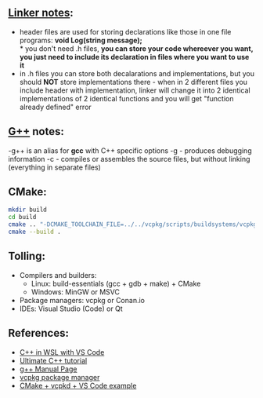 ## [Linker notes](https://www.youtube.com/watch?v=H4s55GgAg0I):

- header files are used for storing declarations like those in one file programs: **void Log(string message);** <br> \* you don't need .h files, **you can store your code whereever you want, you just need to include its declaration in files where you want to use it**
- in .h files you can store both decalarations and implementations, but you should **NOT** store implementations there - when in 2 different files you include header with implementation, linker will change it into 2 identical implementations of 2 identical functions and you will get "function already defined" error

## [G++](http://qcd.phys.cmu.edu/QCDcluster/gnu/g++_man.html) notes:

-g++ is an alias for **gcc** with C++ specific options
-g - produces debugging information
-c - compiles or assembles the source files, but without linking (everything in separate files)

## CMake:
``` bash
mkdir build
cd build
cmake .. "-DCMAKE_TOOLCHAIN_FILE=../../vcpkg/scripts/buildsystems/vcpkg.cmake"
cmake --build .
```

## Tolling:

- Compilers and builders:
  - Linux: build-essentials (gcc + gdb + make) + CMake
  - Windows: MinGW or MSVC
- Package managers: vcpkg or Conan.io
- IDEs: Visual Studio (Code) or Qt

## References:

- [C++ in WSL with VS Code](https://code.visualstudio.com/docs/cpp/config-wsl)
- [Ultimate C++ tutorial](https://www.youtube.com/watch?v=6y0bp-mnYU0&list=PL17WHdN9gS1uXtfhSPjGwIxAGGUJqFPWx&index=73&t=0s)
- [g++ Manual Page](http://qcd.phys.cmu.edu/QCDcluster/gnu/g++_man.html)
- [vcpkg package manager](https://docs.microsoft.com/en-us/cpp/build/vcpkg?view=vs-2019)
- [CMake + vcpkd + VS Code example](https://github.com/microsoft/vcpkg/blob/master/docs/examples/installing-and-using-packages.md)
